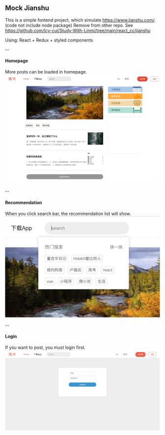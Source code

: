 ## Mock Jianshu

This is a simple fontend project, which simulate https://www.jianshu.com/.
(code not include node package)
Remove from other repo. See https://github.com/Icy-cui/Study-With-Linmi/tree/main/react_cc/jianshu

Using: React + Redux + styled components

--
#### Homepage

More posts can be loaded in homepage.
![Screenshot](homepage.jpg)

--
#### Recommendation

When you click search bar, the recommendation list will show.
![Screenshot](recommendation.jpg)

--
#### Login
If you want to post, you must login first.
![Screenshot](login.jpg)
